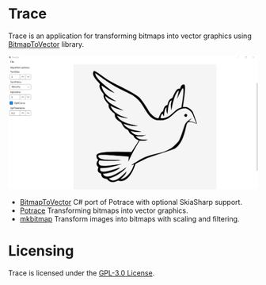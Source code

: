 # Trace

Trace is an application for transforming bitmaps into vector graphics using [BitmapToVector](https://github.com/daltonks/BitmapToVector) library.

![](images/TraceGui.png)

* [BitmapToVector](https://github.com/daltonks/BitmapToVector) C# port of Potrace with optional SkiaSharp support.
* [Potrace](http://potrace.sourceforge.net/) Transforming bitmaps into vector graphics.
* [mkbitmap](http://potrace.sourceforge.net/mkbitmap.html) Transform images into bitmaps with scaling and filtering.

# Licensing

Trace is licensed under the [GPL-3.0 License](LICENSE).
